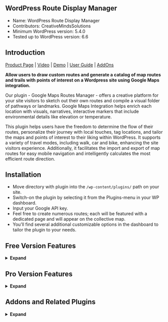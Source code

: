 ## WordPress Route Display Manager

* Name: WordPress Route Display Manager
* Contributors: CreativeMindsSolutions
* Minimum WordPress version: 5.4.0
* Tested up to WordPress version: 6.6

## Introduction

[Product Page](https://www.cminds.com/wordpress-plugins-library/maps-routes-manager-plugin-for-wordpress-by-creativeminds/) | [Video](https://vimeo.com/144472757)  | [Demo](http://www.knowledgetrail.com/) | [User Guide](https://creativeminds.helpscoutdocs.com/category/534-routes-manager-cmmrm) | [AddOns](https://www.cminds.com/wordpress-plugins-library/?showfilter=No&tags=RMBND)

**Allow users to draw custom routes and generate a catalog of map routes and trails with points of interest on a Wordpress site using Google Maps integration.**

Our plugin - Google Maps Routes Manager - offers a creative platform for your site visitors to sketch out their own routes and compile a visual folder of pathways or landmarks. Google Maps Integration helps enrich each location with visuals, narratives, interactive markers that include environmental details like elevation or temperature.

This plugin helps users have the freedom to determine the flow of their routes, personalize their journey with local touches, tag locations, and tailor the maps and points of interest to their liking within WordPress. It supports a variety of travel modes, including walk, car and bike, enhancing the site visitors experience. Additionally, it facilitates the import and export of map routes for easy mobile navigation and intelligently calculates the most efficient route direction.

## Installation

* Move directory with plugin into the `/wp-content/plugins/` path on your site.
* Switch-on the plugin by selecting it from the Plugins-menu in your WP dashboard.
* Input your Google API key.
* Feel free to create numerous routes; each will be featured with a dedicated page and will appear on the collective map.
* You’ll find several additional customizable options in the dashboard to tailor the plugin to your needs.

## Free Version Features

<details><summary> <b>Expand</b> </summary>

* Sketch paths directly on Google Maps.
* Attach illustrative images to each path.
* Display the complete collection of paths on a summary page.

</details>

## Pro Version Features

<details><summary> <b>Expand</b> </summary>

* **KML/GPX File Handling**: You can bring in routes from devices that create KML/GPX files, like smartphones and GPS units, and also send your routes back out in these formats for use elsewhere.
* **Weather and Elevation Insights**: Each route comes to life with local weather details and an elevation profile, along with stats like distance covered, average speed, and highest point reached.
* **Visual and Media Additions**: Enhance each route and location with your own photos and videos for a richer story.
* **Route Categorization**: Organize your routes into categories for streamlined searching and sorting.
* **Shortcode Integration**: Embed maps and location details into your content with a variety of supported shortcodes.
* **Tagging System**: Apply tags to your routes for finer control over filtering.
* **Robust Search Functionality**: Find routes easily by searching for keywords in the trail descriptions, locations, and names.
* **Icon Customization**: Choose from a range of icons or upload your own for a personalized touch.
* **CM Map Locations Compatibility**: Combine routes and specific locations on a single map for a comprehensive view.
* **Difficulty and Grade Taxonomies**: Classify your routes further with custom difficulty levels and grades.
* **Extensive Customization Options**: Tailor the plugin’s appearance and functionality to fit your site’s needs perfectly.

</details>

## Addons and Related Plugins

<details><summary> <b>Expand</b> </summary>

* [Routes Manager PeepSo Integration](https://www.cminds.com/wordpress-plugins-library/cm-routes-manager-peepso-integration-addon-wordpress/)
* [Routes Manager Custom Feilds](https://www.cminds.com/wordpress-plugins-library/google-maps-routes-manager-plugin-for-wordpress-by-creativeminds/)
* [Routes Manager Anonymous Posting](https://www.cminds.com/wordpress-plugins-library/routes-manager-anonymous-user-posting-wordpress/)
* [Routes Manager Strava Integration](https://www.cminds.com/wordpress-plugins-library/routes-manager-strava-addon-wordpress/)
* [Locations Manager](https://www.cminds.com/wordpress-plugins-library/google-maps-locations-plugin-for-wordpress-by-creativeminds)

</details>
